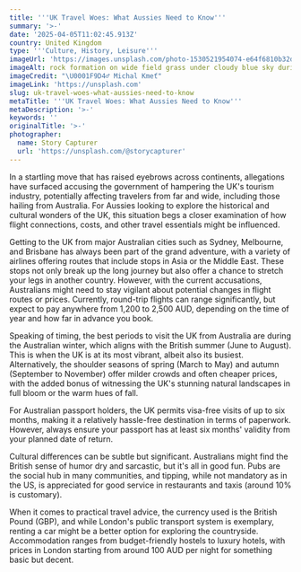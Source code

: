 ```yaml
---
title: '''UK Travel Woes: What Aussies Need to Know'''
summary: '>-'
date: '2025-04-05T11:02:45.913Z'
country: United Kingdom
type: '''Culture, History, Leisure'''
imageUrl: 'https://images.unsplash.com/photo-1530521954074-e64f6810b32d'
imageAlt: rock formation on wide field grass under cloudy blue sky during daytime
imageCredit: "\U0001F9D4‍♂️ Michal Kmeť"
imageLink: 'https://unsplash.com'
slug: uk-travel-woes-what-aussies-need-to-know
metaTitle: '''UK Travel Woes: What Aussies Need to Know'''
metaDescription: '>-'
keywords: ''
originalTitle: '>-'
photographer:
  name: Story Capturer
  url: 'https://unsplash.com/@storycapturer'
---
```








In a startling move that has raised eyebrows across continents, allegations have surfaced accusing the government of hampering the UK's tourism industry, potentially affecting travelers from far and wide, including those hailing from Australia. For Aussies looking to explore the historical and cultural wonders of the UK, this situation begs a closer examination of how flight connections, costs, and other travel essentials might be influenced.

Getting to the UK from major Australian cities such as Sydney, Melbourne, and Brisbane has always been part of the grand adventure, with a variety of airlines offering routes that include stops in Asia or the Middle East. These stops not only break up the long journey but also offer a chance to stretch your legs in another country. However, with the current accusations, Australians might need to stay vigilant about potential changes in flight routes or prices. Currently, round-trip flights can range significantly, but expect to pay anywhere from 1,200 to 2,500 AUD, depending on the time of year and how far in advance you book.

Speaking of timing, the best periods to visit the UK from Australia are during the Australian winter, which aligns with the British summer (June to August). This is when the UK is at its most vibrant, albeit also its busiest. Alternatively, the shoulder seasons of spring (March to May) and autumn (September to November) offer milder crowds and often cheaper prices, with the added bonus of witnessing the UK's stunning natural landscapes in full bloom or the warm hues of fall.

For Australian passport holders, the UK permits visa-free visits of up to six months, making it a relatively hassle-free destination in terms of paperwork. However, always ensure your passport has at least six months' validity from your planned date of return.

Cultural differences can be subtle but significant. Australians might find the British sense of humor dry and sarcastic, but it's all in good fun. Pubs are the social hub in many communities, and tipping, while not mandatory as in the US, is appreciated for good service in restaurants and taxis (around 10% is customary).

When it comes to practical travel advice, the currency used is the British Pound (GBP), and while London's public transport system is exemplary, renting a car might be a better option for exploring the countryside. Accommodation ranges from budget-friendly hostels to luxury hotels, with prices in London starting from around 100 AUD per night for something basic but decent.
